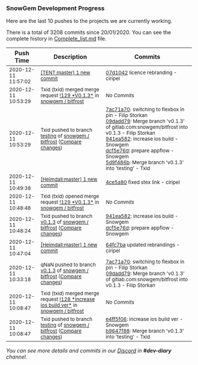
### SnowGem Development Progress

Here are the last 10 pushes to the projects we are currently working.

There is a total of 3208 commits since 20/01/2020. You can see the complete history in
 [Complete_list.md](Complete_list.md) file.

| Push Time | Description | Commits |
| --- | --- | --- |
| <sub>2020-12-11 11:57:02</sub> | <sub>[[TENT:master] 1 new commit](https://github.com/TENTOfficial/TENT/commit/07d1042790529cccb78a0b8225bce5e27f679044)</sub> | <sub>[07d1042](https://github.com/TENTOfficial/TENT/commit/07d1042790529cccb78a0b8225bce5e27f679044) licence rebranding - ciripel</sub> |
| <sub>2020-12-11 10:53:29</sub> | <sub>Txid (txid) merged merge request [\!129 \*V0\.1\.3\*](https://gitlab.com/snowgem/bitfrost/-/merge_requests/129) in [snowgem / bitfrost](https://gitlab.com/snowgem/bitfrost)</sub> | <sub>_No Commits_</sub> |
| <sub>2020-12-11 10:53:29</sub> | <sub>Txid pushed to branch [testing](https://gitlab.com/snowgem/bitfrost/commits/testing) of [snowgem / bitfrost](https://gitlab.com/snowgem/bitfrost) ([Compare changes](https://gitlab.com/snowgem/bitfrost/compare/b9647f8858cc6d9faef593e9d2865de5e00865a5...5d9f486bf5f0ff3500920dccc44e3af1d322c60c))</sub> | <sub>[7ac71a70](https://gitlab.com/snowgem/bitfrost/-/commit/7ac71a70acda893e46b034d5725cf223d5c4d397): switching to flexbox in pin - Filip Storkan<br>[09dadd79](https://gitlab.com/snowgem/bitfrost/-/commit/09dadd794e4c2f530ec01debf3755fe3f68367ff): Merge branch 'v0.1.3' of gitlab.com:snowgem/bitfrost into v0.1.3 - Filip Storkan<br>[941ea582](https://gitlab.com/snowgem/bitfrost/-/commit/941ea58268c65b015d5f75296a141ee09f6a1374): increase ios build - Snowgem<br>[dcf5e76d](https://gitlab.com/snowgem/bitfrost/-/commit/dcf5e76d2662c966e799b3cbb439077939a4fcc1): prepare appflow - Snowgem<br>[5d9f486b](https://gitlab.com/snowgem/bitfrost/-/commit/5d9f486bf5f0ff3500920dccc44e3af1d322c60c): Merge branch 'v0.1.3' into 'testing' - Txid</sub> |
| <sub>2020-12-11 10:49:38</sub> | <sub>[[Heimdall:master] 1 new commit](https://github.com/ciripel/Heimdall/commit/4ce5a80932665881a4bb6d13ec490b8a289453a7)</sub> | <sub>[4ce5a80](https://github.com/ciripel/Heimdall/commit/4ce5a80932665881a4bb6d13ec490b8a289453a7) fixed stex link - ciripel</sub> |
| <sub>2020-12-11 10:48:48</sub> | <sub>Txid (txid) opened merge request [\!129 \*V0\.1\.3\*](https://gitlab.com/snowgem/bitfrost/-/merge_requests/129) in [snowgem / bitfrost](https://gitlab.com/snowgem/bitfrost)</sub> | <sub>_No Commits_</sub> |
| <sub>2020-12-11 10:48:24</sub> | <sub>Txid pushed to branch [v0\.1\.3](https://gitlab.com/snowgem/bitfrost/commits/v0.1.3) of [snowgem / bitfrost](https://gitlab.com/snowgem/bitfrost) ([Compare changes](https://gitlab.com/snowgem/bitfrost/compare/09dadd794e4c2f530ec01debf3755fe3f68367ff...dcf5e76d2662c966e799b3cbb439077939a4fcc1))</sub> | <sub>[941ea582](https://gitlab.com/snowgem/bitfrost/-/commit/941ea58268c65b015d5f75296a141ee09f6a1374): increase ios build - Snowgem<br>[dcf5e76d](https://gitlab.com/snowgem/bitfrost/-/commit/dcf5e76d2662c966e799b3cbb439077939a4fcc1): prepare appflow - Snowgem</sub> |
| <sub>2020-12-11 10:47:04</sub> | <sub>[[Heimdall:master] 1 new commit](https://github.com/ciripel/Heimdall/commit/64fc7baf4559bc48102be0971fdc5516568da3e3)</sub> | <sub>[64fc7ba](https://github.com/ciripel/Heimdall/commit/64fc7baf4559bc48102be0971fdc5516568da3e3) updated rebrandings - ciripel</sub> |
| <sub>2020-12-11 10:33:18</sub> | <sub>qNaN pushed to branch [v0\.1\.3](https://gitlab.com/snowgem/bitfrost/commits/v0.1.3) of [snowgem / bitfrost](https://gitlab.com/snowgem/bitfrost) ([Compare changes](https://gitlab.com/snowgem/bitfrost/compare/e4ff5f06588b97166f34dca0747415934a46f188...09dadd794e4c2f530ec01debf3755fe3f68367ff))</sub> | <sub>[7ac71a70](https://gitlab.com/snowgem/bitfrost/-/commit/7ac71a70acda893e46b034d5725cf223d5c4d397): switching to flexbox in pin - Filip Storkan<br>[09dadd79](https://gitlab.com/snowgem/bitfrost/-/commit/09dadd794e4c2f530ec01debf3755fe3f68367ff): Merge branch 'v0.1.3' of gitlab.com:snowgem/bitfrost into v0.1.3 - Filip Storkan</sub> |
| <sub>2020-12-11 10:08:47</sub> | <sub>Txid (txid) merged merge request [\!128 \*increase ios build ver\*](https://gitlab.com/snowgem/bitfrost/-/merge_requests/128) in [snowgem / bitfrost](https://gitlab.com/snowgem/bitfrost)</sub> | <sub>_No Commits_</sub> |
| <sub>2020-12-11 10:08:47</sub> | <sub>Txid pushed to branch [testing](https://gitlab.com/snowgem/bitfrost/commits/testing) of [snowgem / bitfrost](https://gitlab.com/snowgem/bitfrost) ([Compare changes](https://gitlab.com/snowgem/bitfrost/compare/e6bb3793a5dcf8eabf8983d16699939b9b96cd7c...b9647f8858cc6d9faef593e9d2865de5e00865a5))</sub> | <sub>[e4ff5f06](https://gitlab.com/snowgem/bitfrost/-/commit/e4ff5f06588b97166f34dca0747415934a46f188): increase ios build ver - Snowgem<br>[b9647f88](https://gitlab.com/snowgem/bitfrost/-/commit/b9647f8858cc6d9faef593e9d2865de5e00865a5): Merge branch 'v0.1.3' into 'testing' - Txid</sub> |

_You can see more details and commits in our [Discord](https://discord.gg/zumGnbg) in **#dev-diary** channel._
